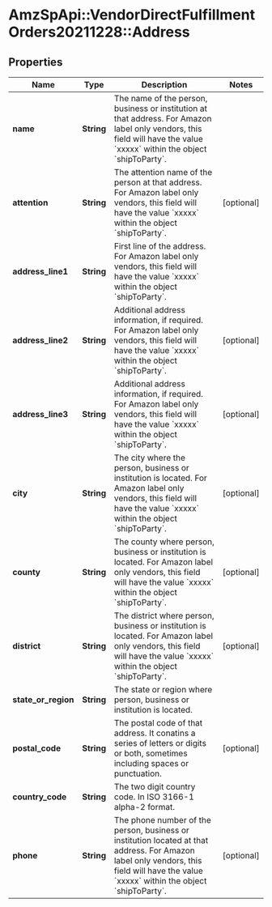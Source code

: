 # AmzSpApi::VendorDirectFulfillmentOrders20211228::Address

## Properties
Name | Type | Description | Notes
------------ | ------------- | ------------- | -------------
**name** | **String** | The name of the person, business or institution at that address. For Amazon label only vendors, this field will have the value &#x60;xxxxx&#x60; within the object &#x60;shipToParty&#x60;. | 
**attention** | **String** | The attention name of the person at that address. For Amazon label only vendors, this field will have the value &#x60;xxxxx&#x60; within the object &#x60;shipToParty&#x60;. | [optional] 
**address_line1** | **String** | First line of the address. For Amazon label only vendors, this field will have the value &#x60;xxxxx&#x60; within the object &#x60;shipToParty&#x60;. | 
**address_line2** | **String** | Additional address information, if required. For Amazon label only vendors, this field will have the value &#x60;xxxxx&#x60; within the object &#x60;shipToParty&#x60;. | [optional] 
**address_line3** | **String** | Additional address information, if required. For Amazon label only vendors, this field will have the value &#x60;xxxxx&#x60; within the object &#x60;shipToParty&#x60;. | [optional] 
**city** | **String** | The city where the person, business or institution is located. For Amazon label only vendors, this field will have the value &#x60;xxxxx&#x60; within the object &#x60;shipToParty&#x60;. | [optional] 
**county** | **String** | The county where person, business or institution is located. For Amazon label only vendors, this field will have the value &#x60;xxxxx&#x60; within the object &#x60;shipToParty&#x60;. | [optional] 
**district** | **String** | The district where person, business or institution is located. For Amazon label only vendors, this field will have the value &#x60;xxxxx&#x60; within the object &#x60;shipToParty&#x60;. | [optional] 
**state_or_region** | **String** | The state or region where person, business or institution is located. | 
**postal_code** | **String** | The postal code of that address. It conatins a series of letters or digits or both, sometimes including spaces or punctuation. | [optional] 
**country_code** | **String** | The two digit country code. In ISO 3166-1 alpha-2 format. | 
**phone** | **String** | The phone number of the person, business or institution located at that address. For Amazon label only vendors, this field will have the value &#x60;xxxxx&#x60; within the object &#x60;shipToParty&#x60;. | [optional] 

